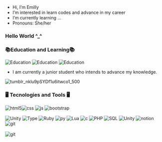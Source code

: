 -  Hi, I’m Emilly
-  I’m interested in learn codes and advance in my career
-  I’m currently learning ...
-  Pronouns: She/her

### Hello World ^_^

### 📚Education and Learning📚
![Education](https://img.shields.io/badge/Udemy-EC5252?style=for-the-badge&logo=UdemylogoColor=white)
![Education](https://img.shields.io/badge/Duolingo-58CC02?style=for-the-badge&logo=Duolingo&logoColor=white)
![Education](https://img.shields.io/badge/Khan%20Academy-14BF96?style=for-the-badge&logo=Khan%20Academy&logoColor=white)
<ul>
  <li>I am currently a junior student who intends to advance my knowledge.</li>
</ul>


![tumblr_nklu9pSYDf1u6itwco1_500](https://github.com/EmiiSakura/EmillyVit-ria/assets/157049269/fbd398f9-4458-4801-883c-3cc8c5c32295)

### 🖥️ Tecnologies and Tools 🖥️

  <img align="center" alt="html5" src="https://img.shields.io/badge/HTML5-E34F26?style=for-the-badge&logo=html5&logoColor=white"/><img align="center" alt="css" src="https://img.shields.io/badge/CSS3-1572B6?style=for-the-badge&logo=css3&logoColor=white"/>
  <img align="center" alt="js" src="https://img.shields.io/badge/JavaScript-F7DF1E?style=for-the-badge&logo=javascript&logoColor=black"/>
  <img align="center" alt="bootstrap" src="https://img.shields.io/badge/Bootstrap-563D7C?style=for-the-badge&logo=bootstrap&logoColor=white">

        
  <img align="center" alt="Unity" src="https://img.shields.io/badge/Node.js-43853D?style=for-the-badge&logo=node.js&logoColor=white">
    <img align="center" alt="Type" src="https://img.shields.io/badge/TypeScript-007ACC?style=for-the-badge&logo=typescript&logoColor=white">
    <img align="center" alt="Ruby" src="https://img.shields.io/badge/Ruby-CC342D?style=for-the-badge&logo=ruby&logoColor=white">
  
  <img align="center" alt="py" src="https://img.shields.io/badge/Python-14354C?style=for-the-badge&logo=python&logoColor=white"/>
    <img align="center" alt="Lua" src="https://img.shields.io/badge/Lua-2C2D72?style=for-the-badge&logo=lua&logoColor=white">
  <img align="center" alt="c" src="https://img.shields.io/badge/C%2B%2B-00599C?style=for-the-badge&logo=c%2B%2B&logoColor=white">
  <img align="center" alt="PHP" src="https://img.shields.io/badge/PHP-777BB4?style=for-the-badge&logo=php&logoColor=white">




  <img align="center" alt="SQL" src="https://img.shields.io/badge/MySQL-00000F?style=for-the-badge&logo=mysql&logoColor=white">
      <img align="center" alt="Unity" src="https://img.shields.io/badge/Unity-100000?style=for-the-badge&logo=unity&logoColor=white">
      <img align="center" alt="notion" src="https://img.shields.io/badge/Notion-000000?style=for-the-badge&logo=notion&logoColor=white">


  
<img align="center" alt="git" src="https://img.shields.io/badge/GIT-E44C30?style=for-the-badge&logo=git&logoColor=white">

<br>
  <br>
<img align="center" alt="git" src="https://github-readme-stats.vercel.app/api/top-langs/?username=EmiiSakura&theme=blue-green">
